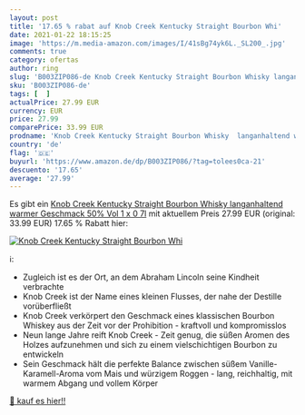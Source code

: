 ```yaml
---
layout: post
title: '17.65 % rabat auf Knob Creek Kentucky Straight Bourbon Whi'
date: 2021-01-22 18:15:25
image: 'https://m.media-amazon.com/images/I/41sBg74yk6L._SL200_.jpg'
comments: true
category: ofertas
author: ring
slug: 'B003ZIP086-de Knob Creek Kentucky Straight Bourbon Whisky langanhaltend...'
sku: 'B003ZIP086-de'
tags: [  ]
actualPrice: 27.99 EUR
currency: EUR
price: 27.99
comparePrice: 33.99 EUR
prodname: 'Knob Creek Kentucky Straight Bourbon Whisky  langanhaltend warmer Geschmack  50% Vol  1 x 0 7l'
country: 'de'
flag: '🇩🇪'
buyurl: 'https://www.amazon.de/dp/B003ZIP086/?tag=tolees0ca-21'
descuento: '17.65'
average: '27.99'
---
```


Es gibt ein [Knob Creek Kentucky Straight Bourbon Whisky  langanhaltend warmer Geschmack  50% Vol  1 x 0 7l](https://www.amazon.de/dp/B003ZIP086/?tag=tolees0ca-21) mit aktuellem Preis 27.99 EUR (original: 33.99 EUR) 17.65 % Rabatt hier:

[![Knob Creek Kentucky Straight Bourbon Whi](https://m.media-amazon.com/images/I/41sBg74yk6L._SL200_.jpg)](https://www.amazon.de/dp/B003ZIP086/?tag=tolees0ca-21)

ℹ️:

- Zugleich ist es der Ort, an dem Abraham Lincoln seine Kindheit verbrachte
- Knob Creek ist der Name eines kleinen Flusses, der nahe der Destille vorüberfließt
- Knob Creek verkörpert den Geschmack eines klassischen Bourbon Whiskey aus der Zeit vor der Prohibition - kraftvoll und kompromisslos
- Neun lange Jahre reift Knob Creek - Zeit genug, die süßen Aromen des Holzes aufzunehmen und sich zu einem vielschichtigen Bourbon zu entwickeln
- Sein Geschmack hält die perfekte Balance zwischen süßem Vanille-Karamell-Aroma vom Mais und würzigem Roggen - lang, reichhaltig, mit warmem Abgang und vollem Körper

[🛒 kauf es hier!!](https://www.amazon.de/dp/B003ZIP086/?tag=tolees0ca-21)
